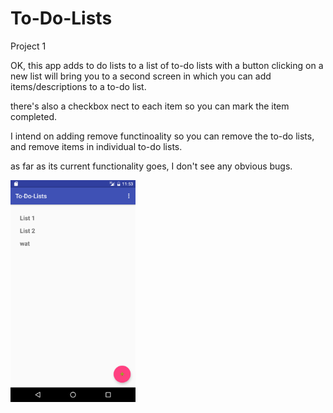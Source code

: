# To-Do-Lists
Project 1


OK, this app adds to do lists to a list of to-do lists with a button
clicking on a new list will bring you to a second screen in which 
you can add items/descriptions to a to-do list.

there's also a checkbox nect to each item so you can mark the item completed.

I intend on adding remove functinoality so you can remove the to-do lists,
and remove items in individual to-do lists.

as far as its current functionality goes, I don't see any obvious bugs.

<img src="screenshots/Screenshot_20160708-150856.png" width="200">



